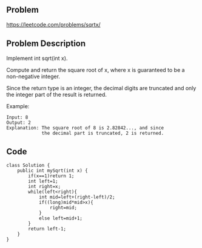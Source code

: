 ## Problem

https://leetcode.com/problems/sqrtx/

## Problem Description

Implement int sqrt(int x).

Compute and return the square root of x, where x is guaranteed to be a non-negative integer.

Since the return type is an integer, the decimal digits are truncated and only the integer part of the result is returned.

Example:

```
Input: 8
Output: 2
Explanation: The square root of 8 is 2.82842..., and since
             the decimal part is truncated, 2 is returned.
```

## Code

```
class Solution {
    public int mySqrt(int x) {
        if(x==1)return 1;
        int left=1;
        int right=x;
        while(left<right){
            int mid=left+(right-left)/2;
            if((long)mid*mid>x){
                right=mid;
            }
            else left=mid+1;
        }
        return left-1;
    }
}
```
